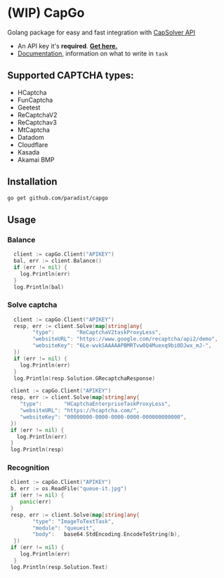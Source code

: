 # (WIP) CapGo
Golang package for easy and fast integration with [CapSolver API](https://dashboard.capsolver.com/passport/register?inviteCode=GuA_6LuFEqnn)
- An API key it's **required**. [**Get here.**](https://dashboard.capsolver.com/passport/register?inviteCode=GuA_6LuFEqnn)
- [Documentation](https://docs.capsolver.com/guide/getting-started.html), information on what to write in `task`

## Supported CAPTCHA types:
- HCaptcha
- FunCaptcha
- Geetest
- ReCaptchaV2
- ReCaptchav3
- MtCaptcha
- Datadom
- Cloudflare
- Kasada
- Akamai BMP


## Installation

```sh
go get github.com/paradist/capgo
```

## Usage
### Balance
```go
  client := capGo.Client("APIKEY")
  bal, err := client.Balance()
  if (err != nil) {
    log.Println(err)
  }
  log.Println(bal)
```

### Solve captcha
```go
  client := capGo.Client("APIKEY")
  resp, err := client.Solve(map[string]any{
 		"type":       "ReCaptchaV2taskProxyLess",
		"websiteURL": "https://www.google.com/recaptcha/api2/demo",
		"websiteKey": "6Le-wvkSAAAAAPBMRTvw0Q4Muexq9bi0DJwx_mJ-",
  })
  if (err != nil) {
    log.Println(err)
  }
  log.Println(resp.Solution.GRecaptchaResponse)
```
```go
 client := capGo.Client("APIKEY")
 resp, err := client.Solve(map[string]any{
	"type":       "HCaptchaEnterpriseTaskProxyLess",
	"websiteURL": "https://hcaptcha.com/",
	"websiteKey": "00000000-0000-0000-0000-000000000000",
 })
 if (err != nil) {
   log.Println(err)
 }
 log.Println(resp)
```

### Recognition
```go
 client := capGo.Client("APIKEY")
 b, err := os.ReadFile("queue-it.jpg")
 if (err != nil) {
    panic(err)
 }
 resp, err := client.Solve(map[string]any{
		"type": "ImageToTextTask",
		"module": "queueit",
		"body":   base64.StdEncoding.EncodeToString(b),
  })
 if (err != nil) {
    log.Println(err)
  }
 log.Println(resp.Solution.Text)
```

